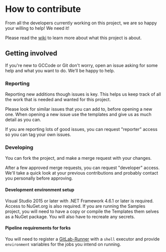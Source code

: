 # How to contribute

From all the developers currently working on this project, we are so happy your willing to help! We need it!

Please read the [wiki](https://gccode.ssc-spc.gc.ca/iitb-dgiit/sds/GOCWebTemplates/DotNetTemplates/wikis/home) to learn more about what this project is about.

## Getting involved

If you're new to GCCode or Git don't worry, open an issue asking for some help and what you want to do. We'll be happy to help.

### Reporting

Reporting new additions though issues is key. This helps us keep track of all the work that is needed and wanted for this project.

Please look for similar issues that you can add to, before opening a new one. When opening a new issue use the templates and give us as much detail as you can.

If you are reporting lots of good issues, you can request "reporter" access so you can tag your own issues.

### Developing

You can fork the project, and make a merge request with your changes.

After a few approved merge requests, you can request "developer" access. We'll take a quick look at your previous contributions and probably contact you personally before approving.

#### Development environment setup

Visual Studio 2015 or later with .NET Framework 4.6.1 or later is required. Access to NuGet.org is also required. If you are running the Samples project, you will need to have a copy or compile the Templates them selves as a NuGet package. You will also have to recreate any secrets.

#### Pipeline requirements for forks

You will need to register a [GitLab-Runner](https://docs.gitlab.com/runner/) with a `shell` executor and provide `environment` variables for the jobs you intend on running.
